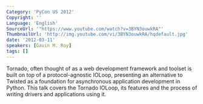```yaml
---
Category: 'PyCon US 2012'
Copyright: ''
Language: 'English'
SourceUrl: '"https://www.youtube.com/watch?v=3BYN3ouwkRA"'
ThumbnailUrl: 'http://img.youtube.com/vi/3BYN3ouwkRA/hqdefault.jpg'
date: '2012-03-11'
speakers: [Gavin M. Roy]
tags: []
---
```

Tornado, often thought of as a web development framework and toolset is built
on top of a protocol-agnostic IOLoop, presenting an alternative to Twisted as
a foundation for asynchronous application development in Python. This talk
covers the Tornado IOLoop, its features and the process of writing drivers and
applications using it.

